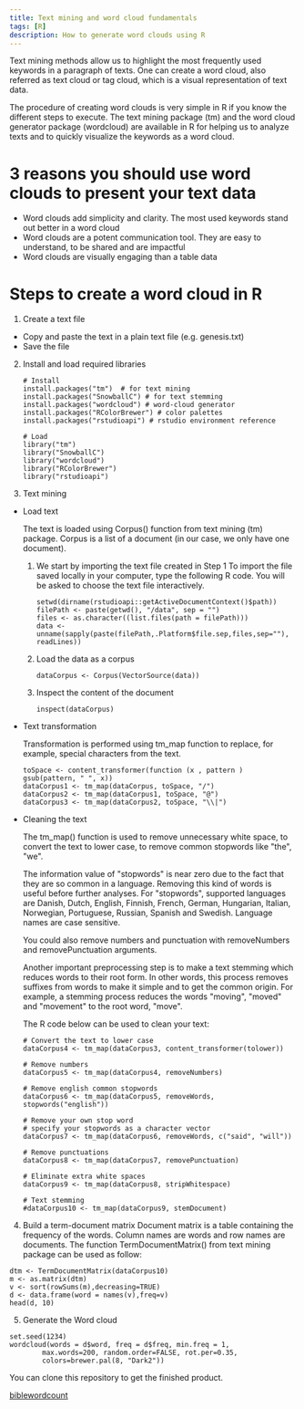 ```yaml
---
title: Text mining and word cloud fundamentals
tags: [R]
description: How to generate word clouds using R
---
```


Text mining methods allow us to highlight the most frequently used keywords in a paragraph of texts. One can create a word cloud, also referred as text cloud or tag cloud, which is a visual representation of text data.

The procedure of creating word clouds is very simple in R if you know the different steps to execute. The text mining package (tm) and the word cloud generator package (wordcloud) are available in R for helping us to analyze texts and to quickly visualize the keywords as a word cloud.

# 3 reasons you should use word clouds to present your text data
- Word clouds add simplicity and clarity. The most used keywords stand out better in a word cloud
- Word clouds are a potent communication tool. They are easy to understand, to be shared and are impactful
- Word clouds are visually engaging than a table data

# Steps to create a word cloud in R
1. Create a text file
  - Copy and paste the text in a plain text file (e.g. genesis.txt)
  - Save the file
2. Install and load required libraries

    ```
    # Install
    install.packages("tm")  # for text mining
    install.packages("SnowballC") # for text stemming
    install.packages("wordcloud") # word-cloud generator
    install.packages("RColorBrewer") # color palettes
    install.packages("rstudioapi") # rstudio environment reference

    # Load
    library("tm")
    library("SnowballC")
    library("wordcloud")
    library("RColorBrewer")
    library("rstudioapi")
    ```

3. Text mining
  - Load text

    The text is loaded using Corpus() function from text mining (tm) package. Corpus is a list of a document (in our case, we only have one document).

    1. We start by importing the text file created in Step 1
      To import the file saved locally in your computer, type the following R code. You will be asked to choose the text file interactively.

        ```
        setwd(dirname(rstudioapi::getActiveDocumentContext()$path))
        filePath <- paste(getwd(), "/data", sep = "")
        files <- as.character((list.files(path = filePath)))
        data <- unname(sapply(paste(filePath,.Platform$file.sep,files,sep=""), readLines))
        ```

    2. Load the data as a corpus

        ```
        dataCorpus <- Corpus(VectorSource(data))
        ```
    3. Inspect the content of the document

        ```
        inspect(dataCorpus)
        ```

  - Text transformation

      Transformation is performed using tm_map function to replace, for example, special characters from the text.

      ```
      toSpace <- content_transformer(function (x , pattern ) gsub(pattern, " ", x))
      dataCorpus1 <- tm_map(dataCorpus, toSpace, "/")
      dataCorpus2 <- tm_map(dataCorpus1, toSpace, "@")
      dataCorpus3 <- tm_map(dataCorpus2, toSpace, "\\|")
      ```

  - Cleaning the text

      The tm_map() function is used to remove unnecessary white space, to convert the text to lower case, to remove common stopwords like "the", "we".

      The information value of "stopwords" is near zero due to the fact that they are so common in a language. Removing this kind of words is useful before further analyses. For "stopwords", supported languages are Danish, Dutch, English, Finnish, French, German, Hungarian, Italian, Norwegian, Portuguese, Russian, Spanish and Swedish. Language names are case sensitive.

      You could also remove numbers and punctuation with removeNumbers and removePunctuation arguments.

      Another important preprocessing step is to make a text stemming which reduces words to their root form. In other words, this process removes suffixes from words to make it simple and to get the common origin. For example, a stemming process reduces the words "moving", "moved" and "movement" to the root word, "move".

      The R code below can be used to clean your text:

      ```
      # Convert the text to lower case
      dataCorpus4 <- tm_map(dataCorpus3, content_transformer(tolower))

      # Remove numbers
      dataCorpus5 <- tm_map(dataCorpus4, removeNumbers)

      # Remove english common stopwords
      dataCorpus6 <- tm_map(dataCorpus5, removeWords, stopwords("english"))

      # Remove your own stop word
      # specify your stopwords as a character vector
      dataCorpus7 <- tm_map(dataCorpus6, removeWords, c("said", "will"))

      # Remove punctuations
      dataCorpus8 <- tm_map(dataCorpus7, removePunctuation)

      # Eliminate extra white spaces
      dataCorpus9 <- tm_map(dataCorpus8, stripWhitespace)

      # Text stemming
      #dataCorpus10 <- tm_map(dataCorpus9, stemDocument)
      ```

4. Build a term-document matrix
  Document matrix is a table containing the frequency of the words. Column names are words and row names are documents. The function TermDocumentMatrix() from text mining package can be used as follow:
  ```
  dtm <- TermDocumentMatrix(dataCorpus10)
  m <- as.matrix(dtm)
  v <- sort(rowSums(m),decreasing=TRUE)
  d <- data.frame(word = names(v),freq=v)
  head(d, 10)
  ```

5. Generate the Word cloud
  ```
  set.seed(1234)
  wordcloud(words = d$word, freq = d$freq, min.freq = 1,
          max.words=200, random.order=FALSE, rot.per=0.35,
          colors=brewer.pal(8, "Dark2"))
  ```

You can clone this repository to get the finished product.

[biblewordcount](https://github.com/esonpaguia/biblewordcloud)
